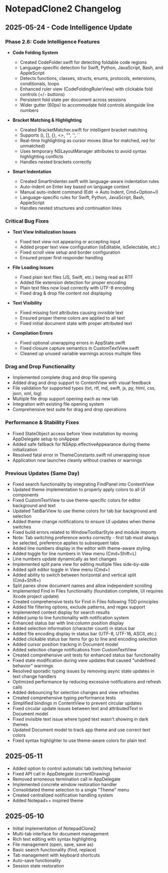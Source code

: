 # NotepadClone2 Changelog

## 2025-05-24 - Code Intelligence Update

### Phase 2.6: Code Intelligence Features
- **Code Folding System**
  - Created CodeFolder.swift for detecting foldable code regions
  - Language-specific detection for Swift, Python, JavaScript, Bash, and AppleScript
  - Detects functions, classes, structs, enums, protocols, extensions, conditionals, loops
  - Enhanced ruler view (CodeFoldingRulerView) with clickable fold controls (+/- buttons)
  - Persistent fold state per document across sessions
  - Wider gutter (60px) to accommodate fold controls alongside line numbers

- **Bracket Matching & Highlighting**
  - Created BracketMatcher.swift for intelligent bracket matching
  - Supports (), [], {}, <>, "", '', ``
  - Real-time highlighting as cursor moves (blue for matched, red for unmatched)
  - Uses temporary NSLayoutManager attributes to avoid syntax highlighting conflicts
  - Handles nested brackets correctly

- **Smart Indentation**
  - Created SmartIndenter.swift with language-aware indentation rules
  - Auto-indent on Enter key based on language context
  - Manual auto-indent command (Edit → Auto Indent, Cmd+Option+I)
  - Language-specific rules for Swift, Python, JavaScript, Bash, AppleScript
  - Handles nested structures and continuation lines

### Critical Bug Fixes
- **Text View Initialization Issues**
  - Fixed text view not appearing or accepting input
  - Added proper text view configuration (isEditable, isSelectable, etc.)
  - Fixed scroll view setup and border configuration
  - Ensured proper first responder handling

- **File Loading Issues**
  - Fixed plain text files (JS, Swift, etc.) being read as RTF
  - Added file extension detection for proper encoding
  - Plain text files now load correctly with UTF-8 encoding
  - Fixed drag & drop file content not displaying

- **Text Visibility**
  - Fixed missing font attributes causing invisible text
  - Ensured proper theme colors are applied to all text
  - Fixed initial document state with proper attributed text

- **Compilation Errors**
  - Fixed optional unwrapping errors in AppState.swift
  - Fixed closure capture semantics in CustomTextView.swift
  - Cleaned up unused variable warnings across multiple files

### Drag and Drop Functionality
- Implemented complete drag and drop file opening
- Added drag and drop support to ContentView with visual feedback
- File validation for supported types (txt, rtf, md, swift, js, py, html, css, json, xml, log)
- Multiple file drop support opening each as new tab
- Integration with existing file opening system
- Comprehensive test suite for drag and drop operations

### Performance & Stability Fixes
- Fixed StateObject access before View installation by moving AppDelegate setup to onAppear
- Added safe fallback for NSApp.effectiveAppearance during theme initialization
- Resolved fatal error in ThemeConstants.swift nil unwrapping issue
- Application now launches cleanly without crashes or warnings

### Previous Updates (Same Day)
- Fixed search functionality by integrating FindPanel into ContentView
- Updated theme implementation to properly apply colors to all UI components
- Fixed CustomTextView to use theme-specific colors for editor background and text
- Updated TabBarView to use theme colors for tab bar background and selection
- Added theme change notifications to ensure UI updates when theme switches
- Fixed build errors related to WindowToolbarStyle and module imports
- Note: Tab switching preference works correctly - first tab must always be selected, preference applies to subsequent tabs
- Added line numbers display in the editor with theme-aware styling
- Added toggle for line numbers in View menu (Cmd+Shift+L)
- Line numbers update dynamically as text changes
- Implemented split pane view for editing multiple files side-by-side
- Added split editor toggle in View menu (Cmd+\)
- Added ability to switch between horizontal and vertical split (Cmd+Shift+\)
- Split panes show document names and allow independent scrolling
- Implemented Find in Files functionality (foundation complete, UI requires Xcode project update)
- Created comprehensive tests for Find in Files following TDD principles
- Added file filtering options, exclude patterns, and regex support
- Implemented context display for search results
- Added jump to line functionality with notification system
- Enhanced status bar with line:column position display
- Added selection information (character count) in status bar
- Added file encoding display in status bar (UTF-8, UTF-16, ASCII, etc.)
- Added clickable status bar items for go to line and encoding selection
- Added cursor position tracking in Document model
- Added selection change notifications from CustomTextView
- Created comprehensive unit tests for enhanced status bar functionality
- Fixed state modification during view updates that caused "undefined behavior" warnings
- Resolved sporadic typing issues by removing async state updates in text change handlers
- Optimized performance by reducing excessive notifications and refresh calls
- Added debouncing for selection changes and view refreshes
- Created comprehensive typing performance tests
- Simplified bindings in ContentView to prevent circular updates
- Fixed circular update issues between text and attributedText in Document model
- Fixed invisible text issue where typed text wasn't showing in dark themes
- Updated Document model to track app theme and use correct text colors
- Fixed syntax highlighter to use theme-aware colors for plain text

## 2025-05-11
- Added option to control automatic tab switching behavior
- Fixed API call in AppDelegate (currentDrawing)
- Removed erroneous termination call in AppDelegate
- Implemented concrete window restoration handler
- Consolidated theme selection to a single "Theme" menu
- Created centralized notification handling system 
- Added Notepad++ inspired theme

## 2025-05-10
- Initial implementation of NotepadClone2
- Multi-tab interface for document management
- Rich text editing with syntax highlighting
- File management (open, save, save as)
- Basic search functionality (find, replace)
- Tab management with keyboard shortcuts
- Auto-save functionality
- Session state restoration